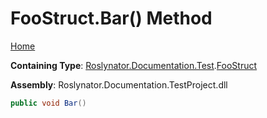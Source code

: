 # FooStruct\.Bar\(\) Method <a name="_Top"></a>

[Home](../../../../../README.md)

**Containing Type**: [Roslynator.Documentation.Test](../../README.md#_Top)\.[FooStruct](../README.md#_Top)

**Assembly**: Roslynator\.Documentation\.TestProject\.dll

```csharp
public void Bar()
```

